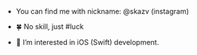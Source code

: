 - You can find me with nickname: @skazv (instagram)
- 🍀 No skill, just #luck

- 👀 I’m interested in iOS (Swift) development.

